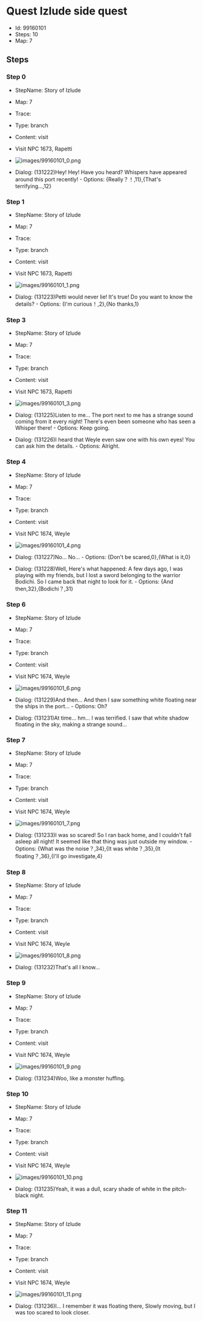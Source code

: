 # Quest Izlude side quest

- Id: 99160101
- Steps: 10
- Map: 7

## Steps

### Step 0
- StepName:  Story of Izlude
- Map:  7
- Trace:  
- Type:  branch
- Content:  visit
- Visit NPC 1673, Rapetti

- ![images/99160101_0.png](images/99160101_0.png)
- Dialog: (131222)Hey! Hey! Have you heard? Whispers have appeared around this port recently! - Options: {Really？！,11},{That's terrifying...,12}


### Step 1
- StepName:  Story of Izlude
- Map:  7
- Trace:  
- Type:  branch
- Content:  visit
- Visit NPC 1673, Rapetti

- ![images/99160101_1.png](images/99160101_1.png)
- Dialog: (131223)Petti would never lie! It's true! Do you want to know the details?  - Options: {I'm curious！,2},{No thanks,1}


### Step 3
- StepName:  Story of Izlude
- Map:  7
- Trace:  
- Type:  branch
- Content:  visit
- Visit NPC 1673, Rapetti

- ![images/99160101_3.png](images/99160101_3.png)
- Dialog: (131225)Listen to me... The port next to me has a strange sound coming from it every night! There's even been someone who has seen a Whisper there! - Options: Keep going. 
- Dialog: (131226)I heard that Weyle even saw one with his own eyes! You can ask him the details. - Options: Alright.


### Step 4
- StepName:  Story of Izlude
- Map:  7
- Trace:  
- Type:  branch
- Content:  visit
- Visit NPC 1674, Weyle

- ![images/99160101_4.png](images/99160101_4.png)
- Dialog: (131227)No... No... - Options: {Don't be scared,0},{What is it,0}
- Dialog: (131228)Well, Here's what happened: A few days ago, I was playing with my friends, but I lost a sword belonging to the warrior Bodichi. So I came back that night to look for it.  - Options: {And then,32},{Bodichi？,31}


### Step 6
- StepName:  Story of Izlude
- Map:  7
- Trace:  
- Type:  branch
- Content:  visit
- Visit NPC 1674, Weyle

- ![images/99160101_6.png](images/99160101_6.png)
- Dialog: (131229)And then... And then I saw something white floating near the ships in the port... - Options: Oh?
- Dialog: (131231)At time... hm... I was terrified. I saw that white shadow floating in the sky, making a strange sound...


### Step 7
- StepName:  Story of Izlude
- Map:  7
- Trace:  
- Type:  branch
- Content:  visit
- Visit NPC 1674, Weyle

- ![images/99160101_7.png](images/99160101_7.png)
- Dialog: (131233)I was so scared! So I ran back home, and I couldn't fall asleep all night! It seemed like that thing was just outside my window. - Options: {What was the noise？,34},{It was white？,35},{It floating？,36},{I'll go investigate,4}


### Step 8
- StepName:  Story of Izlude
- Map:  7
- Trace:  
- Type:  branch
- Content:  visit
- Visit NPC 1674, Weyle

- ![images/99160101_8.png](images/99160101_8.png)
- Dialog: (131232)That's all I know...


### Step 9
- StepName:  Story of Izlude
- Map:  7
- Trace:  
- Type:  branch
- Content:  visit
- Visit NPC 1674, Weyle

- ![images/99160101_9.png](images/99160101_9.png)
- Dialog: (131234)Woo, like a monster huffing. 


### Step 10
- StepName:  Story of Izlude
- Map:  7
- Trace:  
- Type:  branch
- Content:  visit
- Visit NPC 1674, Weyle

- ![images/99160101_10.png](images/99160101_10.png)
- Dialog: (131235)Yeah, it was a dull, scary shade of white in the pitch-black night.


### Step 11
- StepName:  Story of Izlude
- Map:  7
- Trace:  
- Type:  branch
- Content:  visit
- Visit NPC 1674, Weyle

- ![images/99160101_11.png](images/99160101_11.png)
- Dialog: (131236)I... I remember it was floating there, Slowly moving, but I was too scared to look closer.


